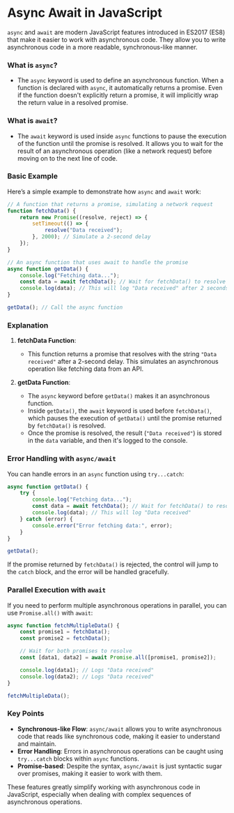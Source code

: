 # Async Await in JavaScript

`async` and `await` are modern JavaScript features introduced in ES2017 (ES8) that make it easier to work with asynchronous code. They allow you to write asynchronous code in a more readable, synchronous-like manner.

### What is `async`?

- The `async` keyword is used to define an asynchronous function. When a function is declared with `async`, it automatically returns a promise. Even if the function doesn't explicitly return a promise, it will implicitly wrap the return value in a resolved promise.

### What is `await`?

- The `await` keyword is used inside `async` functions to pause the execution of the function until the promise is resolved. It allows you to wait for the result of an asynchronous operation (like a network request) before moving on to the next line of code.

### Basic Example

Here’s a simple example to demonstrate how `async` and `await` work:

```js
// A function that returns a promise, simulating a network request
function fetchData() {
    return new Promise((resolve, reject) => {
        setTimeout(() => {
            resolve("Data received");
        }, 2000); // Simulate a 2-second delay
    });
}

// An async function that uses await to handle the promise
async function getData() {
    console.log("Fetching data...");
    const data = await fetchData(); // Wait for fetchData() to resolve
    console.log(data); // This will log "Data received" after 2 seconds
}

getData(); // Call the async function
```

### Explanation

1. **fetchData Function**:
   - This function returns a promise that resolves with the string `"Data received"` after a 2-second delay. This simulates an asynchronous operation like fetching data from an API.

2. **getData Function**:
   - The `async` keyword before `getData()` makes it an asynchronous function.
   - Inside `getData()`, the `await` keyword is used before `fetchData()`, which pauses the execution of `getData()` until the promise returned by `fetchData()` is resolved.
   - Once the promise is resolved, the result (`"Data received"`) is stored in the `data` variable, and then it's logged to the console.

### Error Handling with `async/await`

You can handle errors in an `async` function using `try...catch`:

```js
async function getData() {
    try {
        console.log("Fetching data...");
        const data = await fetchData(); // Wait for fetchData() to resolve
        console.log(data); // This will log "Data received"
    } catch (error) {
        console.error("Error fetching data:", error);
    }
}

getData();
```

If the promise returned by `fetchData()` is rejected, the control will jump to the `catch` block, and the error will be handled gracefully.

### Parallel Execution with `await`

If you need to perform multiple asynchronous operations in parallel, you can use `Promise.all()` with `await`:

```js
async function fetchMultipleData() {
    const promise1 = fetchData();
    const promise2 = fetchData();

    // Wait for both promises to resolve
    const [data1, data2] = await Promise.all([promise1, promise2]);

    console.log(data1); // Logs "Data received"
    console.log(data2); // Logs "Data received"
}

fetchMultipleData();
```

### Key Points

- **Synchronous-like Flow**: `async/await` allows you to write asynchronous code that reads like synchronous code, making it easier to understand and maintain.
- **Error Handling**: Errors in asynchronous operations can be caught using `try...catch` blocks within `async` functions.
- **Promise-based**: Despite the syntax, `async/await` is just syntactic sugar over promises, making it easier to work with them.

These features greatly simplify working with asynchronous code in JavaScript, especially when dealing with complex sequences of asynchronous operations.
